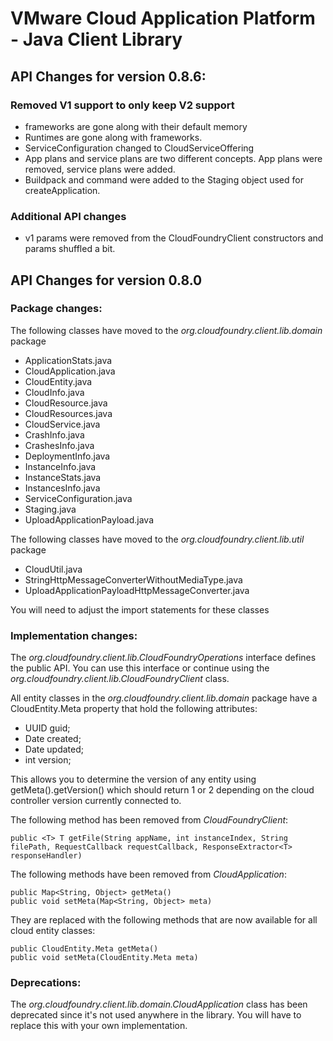 VMware Cloud Application Platform - Java Client Library
=======================================================

API Changes for version 0.8.6:
------------------------------

### Removed V1 support to only keep V2 support

- frameworks are gone along with their default memory
- Runtimes are gone along with frameworks.
- ServiceConfiguration changed to CloudServiceOffering
- App plans and service plans are two different concepts. App plans were removed, service plans were added.
- Buildpack and command were added to the Staging object used for createApplication.

### Additional API changes
- v1 params were removed from the CloudFoundryClient constructors and params shuffled a bit.


API Changes for version 0.8.0
-----------------------------

### Package changes:

The following classes have moved to the _org.cloudfoundry.client.lib.domain_ package

  * ApplicationStats.java
  * CloudApplication.java
  * CloudEntity.java
  * CloudInfo.java
  * CloudResource.java
  * CloudResources.java
  * CloudService.java
  * CrashInfo.java
  * CrashesInfo.java
  * DeploymentInfo.java
  * InstanceInfo.java
  * InstanceStats.java
  * InstancesInfo.java
  * ServiceConfiguration.java
  * Staging.java
  * UploadApplicationPayload.java

The following classes have moved to the _org.cloudfoundry.client.lib.util_ package

  * CloudUtil.java
  * StringHttpMessageConverterWithoutMediaType.java
  * UploadApplicationPayloadHttpMessageConverter.java

You will need to adjust the import statements for these classes


### Implementation changes:

The _org.cloudfoundry.client.lib.CloudFoundryOperations_ interface defines the public API. You can use this interface or continue using the _org.cloudfoundry.client.lib.CloudFoundryClient_ class.

All entity classes in the _org.cloudfoundry.client.lib.domain_ package have a CloudEntity.Meta property that hold the following attributes:

  * UUID guid;
  * Date created;
  * Date updated;
  * int version;

This allows you to determine the version of any entity using getMeta().getVersion() which should return 1 or 2 depending on the cloud controller version currently connected to.

The following method has been removed from _CloudFoundryClient_:

    public <T> T getFile(String appName, int instanceIndex, String filePath, RequestCallback requestCallback, ResponseExtractor<T> responseHandler)

The following methods have been removed from _CloudApplication_:

    public Map<String, Object> getMeta()
    public void setMeta(Map<String, Object> meta)

They are replaced with the following methods that are now available for all cloud entity classes:

    public CloudEntity.Meta getMeta()
    public void setMeta(CloudEntity.Meta meta)


### Deprecations:

The _org.cloudfoundry.client.lib.domain.CloudApplication_ class has been deprecated since it's not used anywhere in the library. You will have to replace this with your own implementation.
